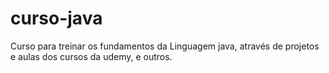 # curso-java

Curso para treinar os fundamentos da Linguagem java, através de projetos e aulas dos cursos da udemy, e outros.

